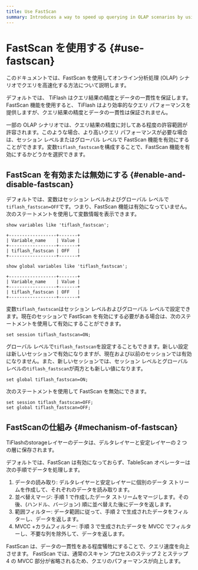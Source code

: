 ```yaml
---
title: Use FastScan
summary: Introduces a way to speed up querying in OLAP scenarios by using FastScan.
---
```


# FastScan を使用する {#use-fastscan}

このドキュメントでは、FastScan を使用してオンライン分析処理 (OLAP) シナリオでクエリを高速化する方法について説明します。

デフォルトでは、 TiFlash はクエリ結果の精度とデータの一貫性を保証します。 FastScan 機能を使用すると、 TiFlash はより効率的なクエリ パフォーマンスを提供しますが、クエリ結果の精度とデータの一貫性は保証されません。

一部の OLAP シナリオでは、クエリ結果の精度に対してある程度の許容範囲が許容されます。このような場合、より高いクエリ パフォーマンスが必要な場合は、セッション レベルまたはグローバル レベルで FastScan 機能を有効にすることができます。変数`tiflash_fastscan`を構成することで、FastScan 機能を有効にするかどうかを選択できます。

## FastScan を有効または無効にする {#enable-and-disable-fastscan}

デフォルトでは、変数はセッション レベルおよびグローバル レベルで`tiflash_fastscan=OFF`です。つまり、FastScan 機能は有効になっていません。次のステートメントを使用して変数情報を表示できます。

```
show variables like 'tiflash_fastscan';

+------------------+-------+
| Variable_name    | Value |
+------------------+-------+
| tiflash_fastscan | OFF   |
+------------------+-------+
```

```
show global variables like 'tiflash_fastscan';

+------------------+-------+
| Variable_name    | Value |
+------------------+-------+
| tiflash_fastscan | OFF   |
+------------------+-------+
```

変数`tiflash_fastscan`はセッション レベルおよびグローバル レベルで設定できます。現在のセッションで FastScan を有効にする必要がある場合は、次のステートメントを使用して有効にすることができます。

```
set session tiflash_fastscan=ON;
```

グローバル レベルで`tiflash_fastscan`を設定することもできます。新しい設定は新しいセッションで有効になりますが、現在および以前のセッションでは有効になりません。また、新しいセッションでは、セッション レベルとグローバル レベルの`tiflash_fastscan`が両方とも新しい値になります。

```
set global tiflash_fastscan=ON;
```

次のステートメントを使用して FastScan を無効にできます。

```
set session tiflash_fastscan=OFF;
set global tiflash_fastscan=OFF;
```

## FastScanの仕組み {#mechanism-of-fastscan}

TiFlashのstorageレイヤーのデータは、デルタレイヤーと安定レイヤーの 2 つの層に保存されます。

デフォルトでは、FastScan は有効になっておらず、TableScan オペレーターは次の手順でデータを処理します。

1.  データの読み取り: デルタレイヤーと安定レイヤーに個別のデータ ストリームを作成して、それぞれのデータを読み取ります。
2.  並べ替えマージ: 手順 1 で作成したデータ ストリームをマージします。その後、(ハンドル、バージョン) 順に並べ替えた後にデータを返します。
3.  範囲フィルター: データ範囲に従って、手順 2 で生成されたデータをフィルターし、データを返します。
4.  MVCC +カラムフィルター: 手順 3 で生成されたデータを MVCC でフィルターし、不要な列を除外して、データを返します。

FastScan は、データの一貫性をある程度犠牲にすることで、クエリ速度を向上させます。 FastScan では、通常のスキャン プロセスのステップ 2 とステップ 4 の MVCC 部分が省略されるため、クエリのパフォーマンスが向上します。
